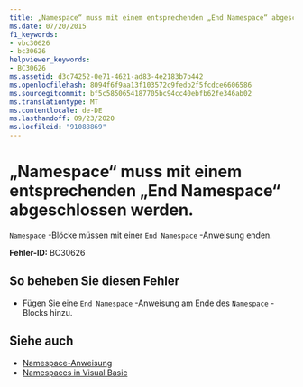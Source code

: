 ```yaml
---
title: „Namespace“ muss mit einem entsprechenden „End Namespace“ abgeschlossen werden.
ms.date: 07/20/2015
f1_keywords:
- vbc30626
- bc30626
helpviewer_keywords:
- BC30626
ms.assetid: d3c74252-0e71-4621-ad83-4e2183b7b442
ms.openlocfilehash: 8094f6f9aa13f103572c9fedb2f5fcdce6606586
ms.sourcegitcommit: bf5c5850654187705bc94cc40ebfb62fe346ab02
ms.translationtype: MT
ms.contentlocale: de-DE
ms.lasthandoff: 09/23/2020
ms.locfileid: "91088869"
---
```

# <a name="namespace-statement-must-end-with-a-matching-end-namespace"></a>„Namespace“ muss mit einem entsprechenden „End Namespace“ abgeschlossen werden.

`Namespace` -Blöcke müssen mit einer `End Namespace` -Anweisung enden.  
  
 **Fehler-ID:** BC30626  
  
## <a name="to-correct-this-error"></a>So beheben Sie diesen Fehler  
  
- Fügen Sie eine `End Namespace` -Anweisung am Ende des `Namespace` -Blocks hinzu.  
  
## <a name="see-also"></a>Siehe auch

- [Namespace-Anweisung](../language-reference/statements/namespace-statement.md)
- [Namespaces in Visual Basic](../programming-guide/program-structure/namespaces.md)
